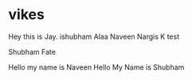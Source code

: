 
# vikes
Hey this is Jay.
ishubham Alaa
Naveen
Nargis
K test 

Shubham Fate



Hello my name is Naveen
Hello My Name is Shubham

